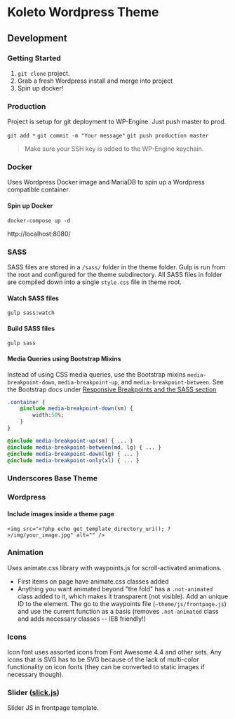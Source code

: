 # Koleto Wordpress Theme

## Development

### Getting Started

1. `git clone` project.
2. Grab a fresh Wordpress install and merge into project
3. Spin up docker!

### Production

Project is setup for git deployment to WP-Engine. Just push master to prod.

`git add *`
`git commit -m "Your message"`
`git push production master`

> Make sure your SSH key is added to the WP-Engine keychain.

### Docker

Uses Wordpress Docker image and MariaDB to spin up a Wordpress compatible container.

#### Spin up Docker

`docker-compose up -d`

http://localhost:8080/

### SASS

SASS files are stored in a `/sass/` folder in the theme folder. Gulp is run from the root and configured for the theme subdirectory. All SASS files in folder are compiled down into a single `style.css` file in theme root.

#### Watch SASS files

`gulp sass:watch`

#### Build SASS files

`gulp sass`

#### Media Queries using Bootstrap Mixins

Instead of using CSS media queries, use the Bootstrap mixins `media-breakpoint-down`, `media-breakpoint-up`, and `media-breakpoint-between`. See the Bootstrap docs under [Responsive Breakpoints and the SASS section](https://getbootstrap.com/docs/4.1/layout/overview/#responsive-breakpoints)

```sass
.container {
    @include media-breakpoint-down(sm) {
        width:50%;
    }
}

@include media-breakpoint-up(sm) { ... }
@include media-breakpoint-between(md, lg) { ... }
@include media-breakpoint-down(lg) { ... }
@include media-breakpoint-only(xl) { ... }
```


### Underscores Base Theme

### Wordpress

#### Include images inside a theme page

`<img src="<?php echo get_template_directory_uri(); ?>/img/your_image.jpg" alt="" />`

### Animation

Uses animate.css library with waypoints.js for scroll-activated animations.

* First items on page have animate.css classes added
* Anything you want animated beyond "the fold" has a `.not-animated` class added to it, which makes it transparent (not visible). Add an unique ID to the element. The go to the waypoints file (`~theme/js/frontpage.js`) and use the current function as a basis (removes `.not-animated` class and adds necessary classes -- IE8 friendly!)


### Icons

Icon font uses assorted icons from Font Awesome 4.4 and other sets. Any icons that is SVG has to be SVG because of the lack of multi-color functionality on icon fonts (they can be converted to static images if necessary though).


### Slider ([slick.js](https://github.com/kenwheeler/slick/))

Slider JS in frontpage template.